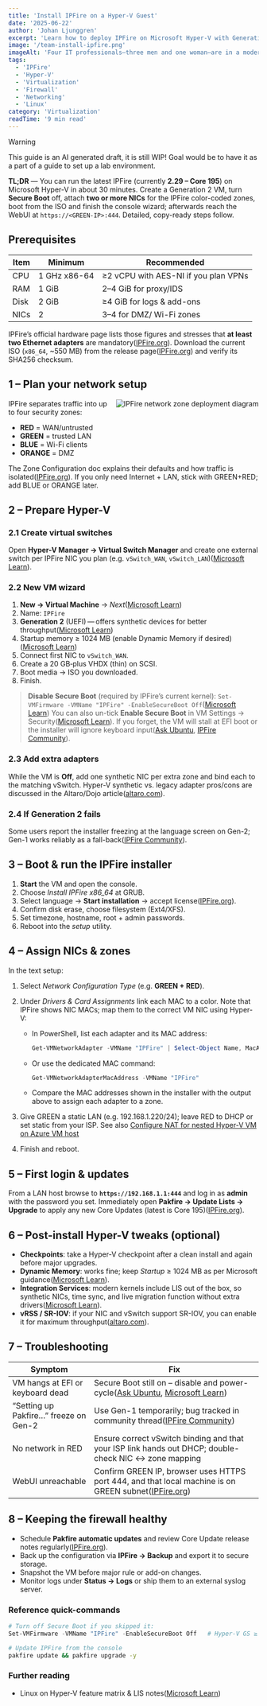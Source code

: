 ```yaml
---
title: 'Install IPFire on a Hyper-V Guest'
date: '2025-06-22'
author: 'Johan Ljunggren'
excerpt: 'Learn how to deploy IPFire on Microsoft Hyper-V with Generation 2 VMs, multiple network interfaces, and post-install configuration.'
image: '/team-install-ipfire.png'
imageAlt: 'Four IT professionals—three men and one woman—are in a modern data center, focused on deploying IPFire using Microsoft Hyper-V with Generation 2 virtual machines. They are gathered around a desk with a large monitor displaying IPFire setup steps, including multiple network interfaces and post-install configuration options like network setup and password settings. Server racks with organized cables line the background, emphasizing the technical environment.'
tags:
  - 'IPFire'
  - 'Hyper-V'
  - 'Virtualization'
  - 'Firewall'
  - 'Networking'
  - 'Linux'
category: 'Virtualization'
readTime: '9 min read'
---
```


> [!WARNING]
> This guide is an AI generated draft, it is still WIP! Goal would be to have it as a part of a guide to set up a lab environment.

**TL;DR** — You can run the latest IPFire (currently **2.29 – Core 195**) on Microsoft Hyper-V in about 30 minutes. Create a Generation 2 VM, turn **Secure Boot** off, attach **two or more NICs** for the IPFire color-coded zones, boot from the ISO and finish the console wizard; afterwards reach the WebUI at `https://<GREEN-IP>:444`. Detailed, copy-ready steps follow.

## Prerequisites

| Item | Minimum      | Recommended                          |
| ---- | ------------ | ------------------------------------ |
| CPU  | 1 GHz x86-64 | ≥2 vCPU with AES-NI if you plan VPNs |
| RAM  | 1 GiB        | 2–4 GiB for proxy/IDS                |
| Disk | 2 GiB        | ≥4 GiB for logs & add-ons            |
| NICs | 2            | 3–4 for DMZ/ Wi-Fi zones             |

IPFire’s official hardware page lists those figures and stresses that **at least two Ethernet adapters** are mandatory([IPFire.org][1]).
Download the current ISO (`x86_64`, \~550 MB) from the release page([IPFire.org][2]) and verify its SHA256 checksum.

## 1 – Plan your network setup

<img src="/ipfire-deploy.png" alt="IPFire network zone deployment diagram" style="float: right; margin: 0 0 1rem 1rem; max-width: 400px; height: auto;" />

IPFire separates traffic into up to four security zones:

- **RED** = WAN/untrusted
- **GREEN** = trusted LAN
- **BLUE** = Wi-Fi clients
- **ORANGE** = DMZ

The Zone Configuration doc explains their defaults and how traffic is isolated([IPFire.org][3]).
If you only need Internet + LAN, stick with GREEN+RED; add BLUE or ORANGE later.

## 2 – Prepare Hyper-V

### 2.1 Create virtual switches

Open **Hyper-V Manager → Virtual Switch Manager** and create one external switch per IPFire NIC you plan (e.g. `vSwitch_WAN`, `vSwitch_LAN`)([Microsoft Learn][4]).

### 2.2 New VM wizard

1. **New → Virtual Machine** → _Next_([Microsoft Learn][4])
2. Name: `IPFire`
3. **Generation 2** (UEFI) — offers synthetic devices for better throughput([Microsoft Learn][5])
4. Startup memory ≥ 1024 MB (enable Dynamic Memory if desired)([Microsoft Learn][4])
5. Connect first NIC to `vSwitch_WAN`.
6. Create a 20 GB‐plus VHDX (thin) on SCSI.
7. Boot media → ISO you downloaded.
8. Finish.

> **Disable Secure Boot** (required by IPFire’s current kernel):
> `Set-VMFirmware -VMName "IPFire" -EnableSecureBoot Off`([Microsoft Learn][6])
> You can also un-tick **Enable Secure Boot** in VM Settings → Security([Microsoft Learn][7]).
> If you forget, the VM will stall at EFI boot or the installer will ignore keyboard input([Ask Ubuntu][8], [IPFire Community][9]).

### 2.3 Add extra adapters

While the VM is **Off**, add one synthetic NIC per extra zone and bind each to the matching vSwitch. Hyper-V synthetic vs. legacy adapter pros/cons are discussed in the Altaro/Dojo article([altaro.com][10]).

### 2.4 If Generation 2 fails

Some users report the installer freezing at the language screen on Gen-2; Gen-1 works reliably as a fall-back([IPFire Community][9]).

## 3 – Boot & run the IPFire installer

1. **Start** the VM and open the console.
2. Choose _Install IPFire x86_64_ at GRUB.
3. Select language → **Start installation** → accept license([IPFire.org][11]).
4. Confirm disk erase, choose filesystem (Ext4/XFS).
5. Set timezone, hostname, root + admin passwords.
6. Reboot into the _setup_ utility.

## 4 – Assign NICs & zones

In the text setup:

1. Select _Network Configuration Type_ (e.g. **GREEN + RED**).
2. Under _Drivers & Card Assignments_ link each MAC to a color. Note that IPFire shows NIC MACs; map them to the correct VM NIC using Hyper-V:

   - In PowerShell, list each adapter and its MAC address:
     ```powershell
     Get-VMNetworkAdapter -VMName "IPFire" | Select-Object Name, MacAddress
     ```
   - Or use the dedicated MAC command:
     ```powershell
     Get-VMNetworkAdapterMacAddress -VMName "IPFire"
     ```
   - Compare the MAC addresses shown in the installer with the output above to assign each adapter to a zone.
3. Give GREEN a static LAN (e.g. 192.168.1.220/24); leave RED to DHCP or set static from your ISP. See also [Configure NAT for nested Hyper-V VM on Azure VM host](/blog/configure-nat-azure-vm-hyperv-host)
4. Finish and reboot.

## 5 – First login & updates

From a LAN host browse to **`https://192.168.1.1:444`** and log in as **admin** with the password you set.
Immediately open **Pakfire → Update Lists → Upgrade** to apply any new Core Updates (latest is Core 195)([IPFire.org][2]).

## 6 – Post-install Hyper-V tweaks (optional)

- **Checkpoints**: take a Hyper-V checkpoint after a clean install and again before major upgrades.
- **Dynamic Memory**: works fine; keep _Startup_ ≥ 1024 MB as per Microsoft guidance([Microsoft Learn][4]).
- **Integration Services**: modern kernels include LIS out of the box, so synthetic NICs, time sync, and live migration function without extra drivers([Microsoft Learn][6]).
- **vRSS / SR-IOV**: if your NIC and vSwitch support SR-IOV, you can enable it for maximum throughput([altaro.com][10]).

## 7 – Troubleshooting

| Symptom                               | Fix                                                                                                       |
| ------------------------------------- | --------------------------------------------------------------------------------------------------------- |
| VM hangs at EFI or keyboard dead      | Secure Boot still on – disable and power-cycle([Ask Ubuntu][8], [Microsoft Learn][7])                     |
| “Setting up Pakfire…” freeze on Gen-2 | Use Gen-1 temporarily; bug tracked in community thread([IPFire Community][9])                             |
| No network in RED                     | Ensure correct vSwitch binding and that your ISP link hands out DHCP; double-check NIC ↔ zone mapping    |
| WebUI unreachable                     | Confirm GREEN IP, browser uses HTTPS port 444, and that local machine is on GREEN subnet([IPFire.org][3]) |

## 8 – Keeping the firewall healthy

- Schedule **Pakfire automatic updates** and review Core Update release notes regularly([IPFire.org][2]).
- Back up the configuration via **IPFire → Backup** and export it to secure storage.
- Snapshot the VM before major rule or add-on changes.
- Monitor logs under **Status → Logs** or ship them to an external syslog server.

### Reference quick-commands

```powershell
# Turn off Secure Boot if you skipped it:
Set-VMFirmware -VMName "IPFire" -EnableSecureBoot Off   # Hyper-V GS ≥ 2019
```

```bash
# Update IPFire from the console
pakfire update && pakfire upgrade -y
```

### Further reading

- Linux on Hyper-V feature matrix & LIS notes([Microsoft Learn][6])

[1]: https://www.ipfire.org/docs/hardware/requirements 'www.ipfire.org - System Requirements'
[2]: https://www.ipfire.org/downloads 'www.ipfire.org - IPFire 2.29 - Core Update 195'
[3]: https://www.ipfire.org/docs/configuration/network/zoneconf 'Zone Configuration - www.ipfire.org'
[4]: https://learn.microsoft.com/en-us/windows-server/virtualization/hyper-v/get-started/create-a-virtual-machine-in-hyper-v 'Create a virtual machine in Hyper-V | Microsoft Learn'
[5]: https://learn.microsoft.com/en-us/windows-server/virtualization/hyper-v/plan/should-i-create-a-generation-1-or-2-virtual-machine-in-hyper-v 'Should I create a generation 1 or 2 virtual machine in Hyper-V? | Microsoft Learn'
[6]: https://learn.microsoft.com/en-us/windows-server/virtualization/hyper-v/supported-ubuntu-virtual-machines-on-hyper-v 'Supported Ubuntu virtual machines on Hyper-V | Microsoft Learn'
[7]: https://learn.microsoft.com/en-us/powershell/module/hyper-v/set-vmfirmware 'Set-VMFirmware (Hyper-V) | Microsoft Learn'
[8]: https://askubuntu.com/questions/384110/can-i-use-hyper-v-gen-2-with-ubuntu 'windows 8 - Can I use Hyper-V gen 2 with Ubuntu? - Ask Ubuntu'
[9]: https://community.ipfire.org/t/hyper-v-gen-2-vm-installation/1046 'Hyper-v gen 2 vm installation - Getting Started with IPFire - IPFire Community'
[10]: https://www.altaro.com/hyper-v/hyper-v-virtual-hardware-emulated-synthetic-and-sr-iov/ 'Hyper-V Virtual Hardware: Emulated, Synthetic and SR-IOV - DOJO'
[11]: https://www.ipfire.org/docs/installation/step3?utm_source=chatgpt.com 'Step 3: Run the installer - IPFire'
